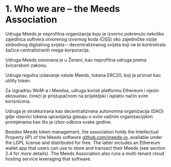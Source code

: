 
# 1. Who we are – the Meeds Association

Udruga Meeds je neprofitna organizacija koju je izvorno pokrenulo nekoliko zajednica softvera otvorenog izvornog koda (OSS) oko zajedničke vizije slobodnog digitalnog svijeta – decentraliziranog svijeta koji ne bi kontrolirala šačica centraliziranih mega-korporacija.

Udruga Meeds osnovana je u Ženevi, kao neprofitna udruga prema švicarskom zakonu.

Udruga regulira izdavanje valute Meeds, tokena ERC20, koji je priznat kao utility token.

Za izgradnju WoM-a i Meedsa, udruga koristi platformu Ethereum i njezin ekosustav, čineći je pristupačnom na prijateljski i isplativ način svim korisnicima.

Udruga je strukturirana kao decentralizirana autonomna organizacija (DAO) gdje vlasnici tokena upravljanja glasaju o svim važnim organizacijskim promjenama kao što je izbor odbora svake godine.

Besides Meeds token management, the association holds the Intellectual Property (IP) of the Meeds software [github.com/meeds-io](https://github.com/meeds-io), available under the LGPL license and distributed for free. The latter includes an Ethereum wallet app that users can use to store and transact their Meeds (see section 2.4 for more details). The Meeds Association also runs a multi-tenant cloud hosting service leveraging that software.
